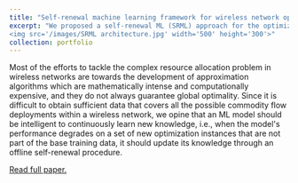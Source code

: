 ```yaml
---
title: "Self-renewal machine learning framework for wireless network optimization"
excerpt: "We proposed a self-renewal ML (SRML) approach for the optimization of wireless network capacity. The SRML method incrementally improves the throughput maximization of future optimization instances through the design of a data selection algorithm for fine-tuning an application identification model. Our proposed SRML method reduces the computational complexity and achieves a higher solution efficiency. <br/><br/>
<img src='/images/SRML architecture.jpg' width='500' height='300'>"
collection: portfolio
---
```


Most of the efforts to tackle the complex resource allocation problem in wireless networks are towards the development of approximation algorithms which are mathematically intense and computationally expensive, and they do not always guarantee global optimality. Since it is difficult to obtain sufficient data that covers all the possible commodity flow deployments within a wireless network, we opine that an ML model should be intelligent to continuously learn new knowledge, i.e., when the model's performance degrades on a set of new optimization instances that are not part of the base training data, it should update its knowledge through an offline self-renewal procedure.

[Read full paper.](https://ieeexplore.ieee.org/document/10298482)
